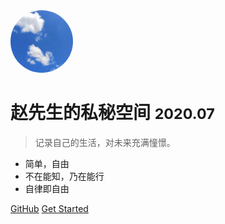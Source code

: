 <!-- _coverpage.md -->

<img src="_media/51595588402_.pic_hd.jpg" style="height:100px;border-radius:50%">

# 赵先生的私秘空间 <small>2020.07</small>

> 记录自己的生活，对未来充满憧憬。

- 简单，自由
- 不在能知，乃在能行
- 自律即自由

[GitHub](https://github.com/zhaoligang594/)
[Get Started](#简介)